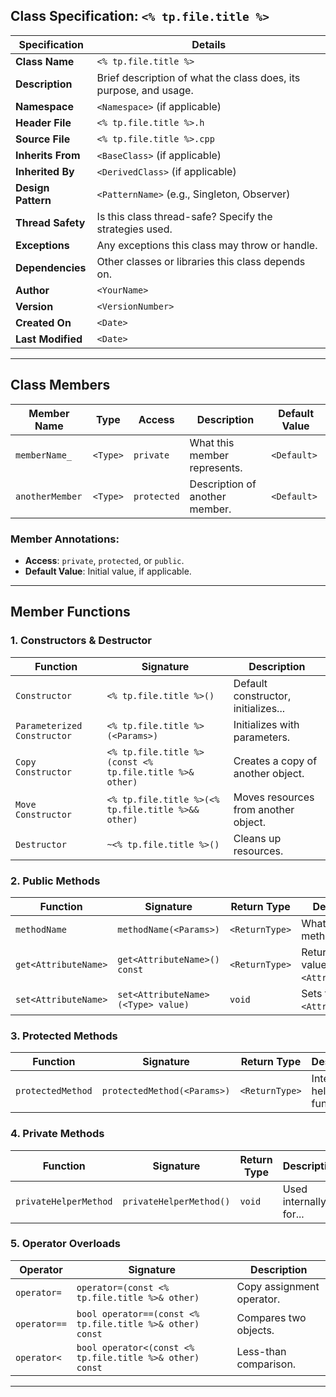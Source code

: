 
## Class Specification: `<% tp.file.title %>`

| **Specification**  | **Details**                                                       |
| ------------------ | ----------------------------------------------------------------- |
| **Class Name**     | `<% tp.file.title %>`                                             |
| **Description**    | Brief description of what the class does, its purpose, and usage. |
| **Namespace**      | `<Namespace>` (if applicable)                                     |
| **Header File**    | `<% tp.file.title %>.h`                                           |
| **Source File**    | `<% tp.file.title %>.cpp`                                         |
| **Inherits From**  | `<BaseClass>` (if applicable)                                     |
| **Inherited By**   | `<DerivedClass>` (if applicable)                                  |
| **Design Pattern** | `<PatternName>` (e.g., Singleton, Observer)                       |
| **Thread Safety**  | Is this class thread-safe? Specify the strategies used.           |
| **Exceptions**     | Any exceptions this class may throw or handle.                    |
| **Dependencies**   | Other classes or libraries this class depends on.                 |
| **Author**         | `<YourName>`                                                      |
| **Version**        | `<VersionNumber>`                                                 |
| **Created On**     | `<Date>`                                                          |
| **Last Modified**  | `<Date>`                                                          |

---

## Class Members

| **Member Name** | **Type** | **Access** | **Description** | **Default Value** |
|-----------------|----------|------------|-----------------|-------------------|
| `memberName_`   | `<Type>` | `private`  | What this member represents. | `<Default>`      |
| `anotherMember` | `<Type>` | `protected`| Description of another member. | `<Default>`      |

### Member Annotations:
- **Access**: `private`, `protected`, or `public`.
- **Default Value**: Initial value, if applicable.

---

## Member Functions

### 1. Constructors & Destructor

| **Function**              | **Signature**                 | **Description**                         |
|---------------------------|-------------------------------|-----------------------------------------|
| `Constructor`             | `<% tp.file.title %>()`               | Default constructor, initializes...     |
| `Parameterized Constructor`| `<% tp.file.title %>(<Params>)`      | Initializes with parameters.            |
| `Copy Constructor`        | `<% tp.file.title %>(const <% tp.file.title %>& other)` | Creates a copy of another object.  |
| `Move Constructor`        | `<% tp.file.title %>(<% tp.file.title %>&& other)` | Moves resources from another object.   |
| `Destructor`              | `~<% tp.file.title %>()`              | Cleans up resources.                    |

### 2. Public Methods

| **Function**              | **Signature**                 | **Return Type** | **Description** |
|---------------------------|-------------------------------|-----------------|-----------------|
| `methodName`              | `methodName(<Params>)`        | `<ReturnType>`  | What this method does. |
| `get<AttributeName>`      | `get<AttributeName>() const`  | `<ReturnType>`  | Returns the value of `<AttributeName>`. |
| `set<AttributeName>`      | `set<AttributeName>(<Type> value)` | `void`     | Sets the value of `<AttributeName>`. |

### 3. Protected Methods

| **Function**              | **Signature**                 | **Return Type** | **Description** |
|---------------------------|-------------------------------|-----------------|-----------------|
| `protectedMethod`         | `protectedMethod(<Params>)`   | `<ReturnType>`  | Internal helper function. |

### 4. Private Methods

| **Function**              | **Signature**                 | **Return Type** | **Description** |
|---------------------------|-------------------------------|-----------------|-----------------|
| `privateHelperMethod`     | `privateHelperMethod()`       | `void`          | Used internally for... |

### 5. Operator Overloads

| **Operator** | **Signature**                                     | **Description**           |
| ------------ | ------------------------------------------------- | ------------------------- |
| `operator=`  | `operator=(const <% tp.file.title %>& other)`             | Copy assignment operator. |
| `operator==` | `bool operator==(const <% tp.file.title %>& other) const` | Compares two objects.     |
| `operator<`  | `bool operator<(const <% tp.file.title %>& other) const`  | Less-than comparison.     |

---

